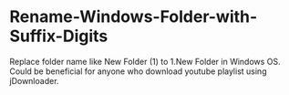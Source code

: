 # Rename-Windows-Folder-with-Suffix-Digits
Replace folder name like New Folder (1) to 1.New Folder in Windows OS.
Could be beneficial for anyone who download youtube playlist using jDownloader.
